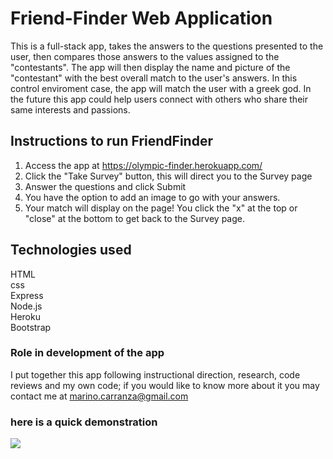 # **Friend-Finder Web Application**

This is a full-stack app, takes the answers to the questions presented to the user, then compares those answers to the values assigned to the "contestants". The app will then display the name and picture of the "contestant" with the best overall match to the user's answers.
In this control enviroment case, the app will match the user with a greek god.
In the future this app could help users connect with others who share their same interests and passions.

## **Instructions to run FriendFinder**
1. Access the app at https://olympic-finder.herokuapp.com/
2. Click the "Take Survey" button, this will direct you to the Survey page
3. Answer the questions and click Submit
4. You have the option to add an image to go with your answers.
5. Your match will display on the page! You click the "x" at the top or "close" at the bottom to get back to the Survey page.

## **Technologies used**
HTML<br>
css<br>
Express<br>
Node.js<br>
Heroku<br>
Bootstrap<br>

### **Role in development of the app**
I put together this app following instructional direction, research, code reviews and my own code; if you would like to know more about it you may contact me at marino.carranza@gmail.com 

### **here is a quick demonstration**

<img src="app/public/images/friend-finder.gif">
